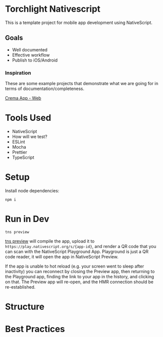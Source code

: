 # Torchlight Nativescript

This is a template project for mobile app development using NativeScript.

## Goals

* Well documented
* Effective workflow
* Publish to iOS/Android

### Inspiration

These are some example projects that demonstrate what we are going for in terms of documentation/completeness.

[Crema App - Web](https://github.com/cremalab/crema-app-web)

# Tools Used

* NativeScript
* How will we test?
* ESLint
* Mocha
* Prettier
* TypeScript

# Setup

Install node dependencies:

```
npm i
```

# Run in Dev

```
tns preview
```

[tns preview](https://docs.nativescript.org/tooling/docs-cli/project/testing/preview#tns-preview) will compile the app, upload it to `https://play.nativescript.org/s/{app-id}`, and render a QR code that you can scan with the NativeScript Playground App.  Playground is just a QR code reader, it will open the app in NativeScript Preview.

If the app is unable to hot reload (e.g. your screen went to sleep after inactivity) you can reconnect by closing the Preview app, then returning to the Playground app, finding the link to your app in the history, and clicking on that.  The Preview app will re-open, and the HMR connection should be re-established.

# Structure

# Best Practices
